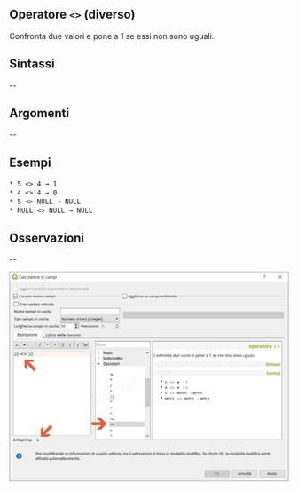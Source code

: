 ## Operatore `<>` (diverso)

Confronta due valori e pone a 1 se essi non sono uguali.

## Sintassi

--

## Argomenti
--
## Esempi
```
* 5 <> 4 → 1
* 4 <> 4 → 0
* 5 <> NULL → NULL
* NULL <> NULL → NULL
```

## Osservazioni

--

<img src="/img/operatori/diverso1.png">